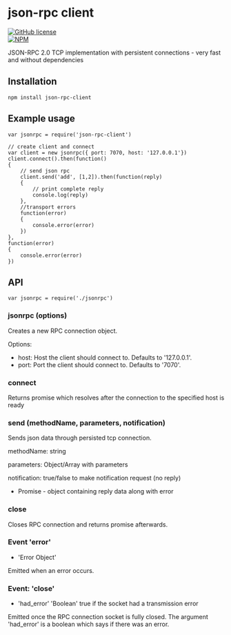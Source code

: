 json-rpc client
===============

[![GitHub license](https://img.shields.io/github/license/mashape/apistatus.svg)](https://github.com/pkoretic/json-rpc-client/blob/master/LICENSE)  
[![NPM](https://nodei.co/npm/json-rpc-client.png?downloads=true&downloadRank=true&stars=true)](https://nodei.co/npm/json-rpc-client/)

JSON-RPC 2.0 TCP implementation with persistent connections - very fast and without dependencies

## Installation

    npm install json-rpc-client

## Example usage
    var jsonrpc = require('json-rpc-client')

    // create client and connect
    var client = new jsonrpc({ port: 7070, host: '127.0.0.1'})
    client.connect().then(function()
    {
        // send json rpc
        client.send('add', [1,2]).then(function(reply)
        {
            // print complete reply
            console.log(reply)
        },
        //transport errors
        function(error)
        {
            console.error(error)
        })
    },
    function(error)
    {
        console.error(error)
    })

## API

    var jsonrpc = require('./jsonrpc')

### jsonrpc (options)

Creates a new RPC connection object.

Options:

* host: Host the client should connect to. Defaults to '127.0.0.1'.
* port: Port the client should connect to. Defaults to '7070'.

### connect
Returns promise which resolves after the connection to the specified host is ready

### send (methodName, parameters, notification)

Sends json data through persisted tcp connection.

methodName: string

parameters: Object/Array with parameters

notification: true/false to make notification request (no reply)

* Promise - object containing reply data along with error

### close

Closes RPC connection and returns promise afterwards.

### Event 'error'
* 'Error Object'

Emitted when an error occurs.

### Event: 'close'
* 'had_error' 'Boolean' true if the socket had a transmission error

Emitted once the RPC connection socket is fully closed. The argument
'had_error' is a boolean which says if there was an error.
